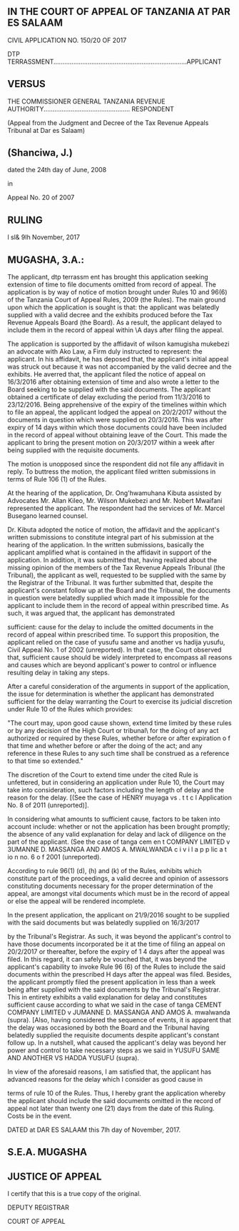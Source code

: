 ## IN THE COURT OF APPEAL OF TANZANIA AT PAR ES SALAAM

CIVIL APPLICATION NO. 150/20 OF 2017

DTP TERRASSMENT..........................................................................APPLICANT

## VERSUS

THE COMMISSIONER GENERAL TANZANIA REVENUE AUTHORITY................................................ RESPONDENT

(Appeal from the Judgment and Decree of the Tax Revenue Appeals Tribunal at Dar es Salaam)

## (Shanciwa, J.)

dated the 24th  day of June, 2008

in

Appeal No. 20 of 2007

## RULING

l sl&amp; 9lh   November,  2017

## MUGASHA, 3.A.:

The applicant, dtp terrassm ent has brought this application seeking extension of time to file documents omitted from  record of appeal. The application  is  by way of notice of motion  brought under  Rules  10  and 96(6) of the Tanzania Court of Appeal Rules, 2009 (the Rules).  The main ground  upon  which  the  application  is  sought  is  that:  the  applicant  was belatedly supplied with a valid decree and the exhibits produced before the Tax Revenue Appeals Board (the Board). As a result, the applicant delayed to  include  them  in  the  record  of  appeal  within \A days  after  filing  the appeal.

The application  is supported  by the affidavit of wilson  kamugisha mukebezi an  advocate  with  Ako  Law,  a  Firm  duly  instructed  to  represent: the  applicant.  In  his  affidavit,  he  has  deposed  that,  the  applicant's  initial appeal was struck out because it was not accompanied by the valid decree and  the exhibits.  He  averred  that,  the applicant  filed  the  notice  of appeal on  16/3/2016  after obtaining  extension  of time and  also  wrote  a  letter  to the  Board  seeking  to  be  supplied  with  the  said  documents.  The  applicant obtained  a  certificate  of  delay  excluding  the  period  from  11/3/2016  to 23/12/2016. Being apprehensive of the expiry of the timelines within which to file an appeal, the applicant lodged the appeal on 20/2/2017 without the documents in  question  which  were supplied on  20/3/2016. This was after expiry of 14 days within which those documents could  have been included in the record of appeal without obtaining leave of the Court. This made the applicant  to  bring  the  present  motion  on  20/3/2017  within  a  week  after being supplied with the requisite documents.

The  motion  is  unopposed  since  the  respondent  did not  file  any affidavit in reply. To  buttress  the motion, the  applicant  filed written submissions in terms of Rule 106 (1) of the Rules.

At the hearing of the application,  Dr. Ong'hwamuhana Kibuta assisted by Advocates Mr. Allan Kileo,  Mr. Wilson Mukebezi and Mr. Nobert Mwaifani represented  the applicant.  The  respondent  had  the services of Mr.  Marcel Busegano learned counsel.

Dr. Kibuta adopted  the  notice  of  motion, the  affidavit and the applicant's written submissions to constitute integral  part of his submission at the  hearing  of the  application.  In  the  written  submissions,  basically  the applicant  amplified  what  is  contained  in  the  affidavit  in  support  of  the application.  In  addition,  it  was  submitted  that,  having  realized  about  the missing opinion of the members of the Tax Revenue Appeals Tribunal  (the Tribunal),  the applicant as well,  requested to be supplied with the same by the  Registrar  of  the  Tribunal.  It  was  further  submitted  that,  despite  the applicant's constant follow up at the Board and the Tribunal, the documents  in  question  were  belatedly  supplied  which  made  it  impossible for the applicant to include them  in  the  record of appeal  within  prescribed time. As such, it was  argued that, the applicant has demonstrated

sufficient:  cause  for  the  delay  to  include  the  omitted  documents  in the record  of  appeal  within  prescribed  time.  To  support  this  proposition, the applicant  relied  on  the  case  of yusufu  same  and  another  vs  hadija yusufu, Civil  Appeal  No.  1   of  2002  (unreported).  In  that case,  the  Court observed  that,  sufficient cause should  be widely  interpreted  to encompass all  reasons  and  causes  which  are  beyond  applicant's  power  to  control  or influence resulting delay in taking any steps.

After  a  careful  consideration  of  the  arguments  in  support  of  the application, the issue  for  determination is whether  the  applicant has demonstrated  sufficient for the  delay  warranting  the  Court to  exercise  its judicial discretion under Rule 10 of the Rules which provides:

"The court may,  upon good cause shown, extend time limited by these rules or by any decision of the High Court or tribunal\  for the doing of any act authorized or required by  these  Rules,  whether before  or after expiration o f  that time and whether before or after the doing of the act; and any reference in these Rules to any such  time  shall be  construed as  a  reference  to that time so extended."

The  discretion  of  the  Court  to  extend  time  under  the  cited  Rule  is unfettered,  but in considering an application  under Rule  10,  the Court  may take into consideration,  such  factors including  the  length  of delay  and  the reason for the delay. [(See the case of HENRY muyaga  vs . t t c l Application No. 8 of 2011 (unreported)].

In  considering what amounts to sufficient cause,  factors to  be taken into  account  include:  whether  or  not  the  application  has  been  brought promptly;  the  absence  of  any  valid  explanation  for  delay  and  lack  of diligence  on  the  part  of  the  applicant.  (See  the  case  of tanga  cem en t COMPANY  LIMITED  v  3UMANNE  D.  MASSANGA AND  AMOS A.  MWALWANDA c i v i l  a p p lic a t io n   no.  6 o f  2001 (unreported).

According to rule 96(1) (d),  (h) and  (k) of the  Rules, exhibits which constitute part of the proceedings, a valid decree and opinion of assessors constituting  documents  necessary  for  the  proper  determination  of  the appeal, are amongst vital documents which must be in the record of appeal or else the appeal will be rendered incomplete.

In  the  present application,  the applicant on  21/9/2016  sought to  be supplied with the said documents but was belatedly supplied on  16/3/2017

by the Tribunal's  Registrar.  As  such,  it was  beyond  the applicant's control to  have those documents incorporated  be it at the time of filing  an appeal on  20/2/2017  or thereafter,  before  the expiry  of  1 4  days  after the  appeal was filed. In this regard,  it can safely be vouched that, it was beyond the applicant's capability to invoke Rule 96 (6) of the Rules to include the  said documents  within  the  prescribed H  days  after  the  appeal  was  filed. Besides,  the applicant promptly filed the  present application  in  less than a week  being  after  supplied  with  the  said  documents  by  the  Tribunal's Registrar. This in entirety  exhibits a valid explanation for delay and constitutes sufficient cause according to what we said in the case of tanga CEMENT  COMPANY  LIMITED  v  JUMANNE  D.  MASSANGA  AND  AMOS  A. mwalwanda (supra). [Also,  having  considered  the  sequence of events,  it is  apparent  that  the  delay  was  occasioned  by both  the  Board  and  the Tribunal having belatedly supplied the requisite documents despite applicant's  constant  follow  up.  In  a  nutshell,  what  caused  the  applicant's delay  was  beyond  her  power  and  control  to  take  necessary  steps  as  we said in YUSUFU SAME AND ANOTHER VS HADDA YUSUFU (supra).

In  view  of  the  aforesaid  reasons,  I  am  satisfied  that,  the  applicant has  advanced  reasons  for  the  delay  which  I  consider  as  good  cause  in

terms of rule 10 of the Rules. Thus,  I   hereby grant the application whereby the applicant  should  include  the  said  documents  omitted  in  the  record  of appeal  not  later  than  twenty  one  (21)  days  from  the  date  of this  Ruling. Costs be in the event.

DATED at DAR ES SALAAM this 7lh  day of November, 2017.

## S.E.A.  MUGASHA

## JUSTICE OF APPEAL

I certify that this is a true copy of the original.

<!-- image -->

DEPUTY REGISTRAR

COURT OF APPEAL